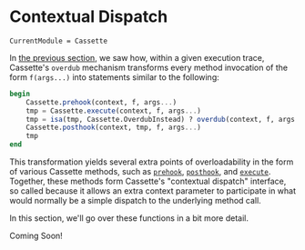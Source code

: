 # Contextual Dispatch

```@meta
CurrentModule = Cassette
```

In [the previous section](contextualdispatch.md), we saw how, within a given execution
trace, Cassette's `overdub` mechanism transforms every method invocation of the
form `f(args...)` into statements similar to the following:

```julia
begin
    Cassette.prehook(context, f, args...)
    tmp = Cassette.execute(context, f, args...)
    tmp = isa(tmp, Cassette.OverdubInstead) ? overdub(context, f, args...) : tmp
    Cassette.posthook(context, tmp, f, args...)
    tmp
end
```

This transformation yields several extra points of overloadability in the form of various
Cassette methods, such as [`prehook`](@ref), [`posthook`](@ref), and [`execute`](@ref).
Together, these methods form Cassette's "contextual dispatch" interface, so called because it
allows an extra context parameter to participate in what would normally be a simple dispatch
to the underlying method call.

In this section, we'll go over these functions in a bit more detail.

Coming Soon!
